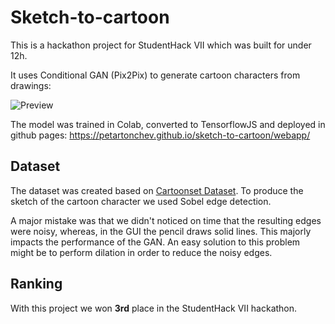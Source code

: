 # Sketch-to-cartoon

This is a hackathon project for StudentHack VII which was built for under 12h.

It uses Conditional GAN (Pix2Pix) to generate cartoon characters from drawings:

![Preview](https://user-images.githubusercontent.com/19142553/99693708-55ec2d80-2a94-11eb-9d1a-5675e16b95bb.png)

The model was trained in Colab, converted to TensorflowJS and deployed in github pages: https://petartonchev.github.io/sketch-to-cartoon/webapp/

## Dataset
The dataset was created based on [Cartoonset Dataset](https://google.github.io/cartoonset/). To produce the sketch of the cartoon character we used Sobel edge detection. 

A major mistake was that we didn't noticed on time that the resulting edges were noisy, whereas, in the GUI the pencil draws solid lines. This majorly impacts the performance of the GAN. An easy solution to this problem might be to perform dilation in order to reduce the noisy edges.

## Ranking

With this project we won **3rd** place in the StudentHack VII hackathon.
